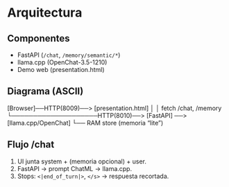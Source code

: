 # Arquitectura
## Componentes
- FastAPI (`/chat`, `/memory/semantic/*`)
- llama.cpp (OpenChat-3.5-1210)
- Demo web (presentation.html)

## Diagrama (ASCII)
[Browser]──HTTP(8009)──> [presentation.html]
    │                           │ fetch /chat, /memory
    └────────────────────HTTP(8010)──> [FastAPI] ──> [llama.cpp/OpenChat]
                                     └── RAM store (memoria “lite”)

## Flujo /chat
1) UI junta system + (memoria opcional) + user.
2) FastAPI → prompt ChatML → llama.cpp.
3) Stops: `<|end_of_turn|>`, `</s>` → respuesta recortada.
